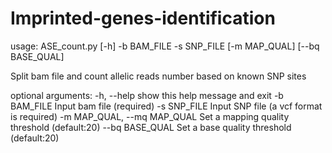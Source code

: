 # Imprinted-genes-identification

usage: ASE_count.py [-h] -b BAM_FILE -s SNP_FILE [-m MAP_QUAL]
                    [--bq BASE_QUAL]

Split bam file and count allelic reads number based on known SNP sites

optional arguments:
  -h, --help            show this help message and exit
  -b BAM_FILE           Input bam file (required)
  -s SNP_FILE           Input SNP file (a vcf format is required)
  -m MAP_QUAL, --mq MAP_QUAL
                        Set a mapping quality threshold (default:20)
  --bq BASE_QUAL        Set a base quality threshold (default:20)
